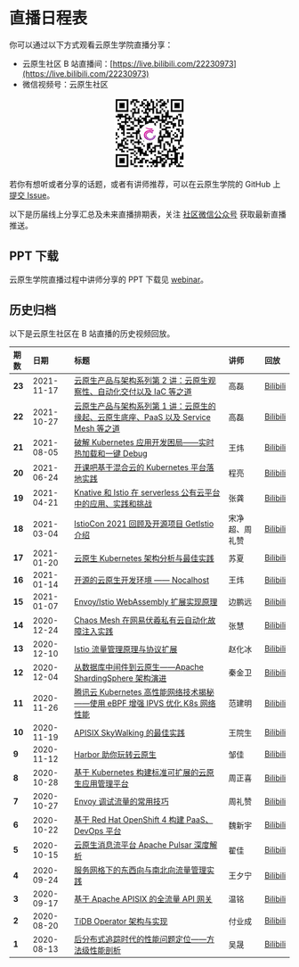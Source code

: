 # 直播日程表

你可以通过以下方式观看云原生学院直播分享：

- 云原生社区 B 站直播间：[https://live.bilibili.com/22230973](https://live.bilibili.com/22230973)
- 微信视频号：云原生社区

<p align="center">
   <img src="../images/视频号.png" alt="云原生社区视频号">
</p>

若你有想听或者分享的话题，或者有讲师推荐，可以在云原生学院的 GitHub 上 [提交 Issue](https://github.com/cloudnativeto/academy/issues/new)。

以下是历届线上分享汇总及未来直播排期表，关注 [社区微信公众号](https://cloudnative.to/contact/) 获取最新直播推送。

## PPT 下载

云原生学院直播过程中讲师分享的 PPT 下载见 [webinar](https://github.com/cloudnativeto/academy/tree/master/webinar/)。

## 历史归档

以下是云原生社区在 B 站直播的历史视频回放。

| **期数** | **日期** | **标题** | **讲师** | **回放** |
| :--- | :--- | :--- | :--- | :--- |
| **23** | 2021-11-17 | [云原生产品与架构系列第 2 讲：云原生观察性、自动化交付以及 IaC 等之道](https://mp.weixin.qq.com/s/HWXinXoQQ7n7Ch2juzrfJw) |高磊 | [Bilibili](https://www.bilibili.com/video/BV1L34y1o7ou) |
| **22** | 2021-10-27 | [云原生产品与架构系列第 1 讲：云原生的缘起、云原生底座、PaaS 以及 Service Mesh 等之道](https://mp.weixin.qq.com/s/ClsQhC030IGVXD-gptAtAA) | 高磊 | [Bilibili](https://www.bilibili.com/video/BV1tR4y1t7p8) |
| **21** | 2021-08-05 | [破解 Kubernetes 应用开发困局——实时热加载和一键 Debug](https://mp.weixin.qq.com/s/uIB02Gq8H435p8UR1eMI6whttps://www.bilibili.com/video/BV1Fh411B7Vb) | 王炜 |[Bilibili](https://www.bilibili.com/video/BV1Fh411B7Vb)|
| **20** | 2021-06-24 | [开课吧基于混合云的 Kubernetes 平台落地实践](https://mp.weixin.qq.com/s/O-OIHmmag_JqEcciRNnTLA) | 程亮 | [Bilibili](https://www.bilibili.com/video/BV1wv411H71q/) |
| **19** | 2021-04-21 | [Knative 和 Istio 在 serverless 公有云平台中的应用、实践和挑战](https://mp.weixin.qq.com/s/YSkbJnUts2zQsrzEWwMWPg) | 张龚 |[Bilibili](https://www.bilibili.com/video/BV12K4y1o72s/)|
| **18** | 2021-03-04 | [IstioCon 2021 回顾及开源项目 GetIstio 介绍](https://mp.weixin.qq.com/s/u-11OGpVFr71XacD8Qv1Jw) | 宋净超、周礼赞 |[Bilibili](https://bilibili.com/video/BV1RK4y1K7UA)|
| **17** | 2021-01-20 | [云原生 Kubernetes 架构分析与最佳实践](https://mp.weixin.qq.com/s/BOF_4f12CuVkpJ4DQ-P_kg) | 苏夏 |[Bilibili](https://www.bilibili.com/video/BV1kX4y1N7vm)|
| **16** | 2021-01-14 | [开源的云原生开发环境 —— Nocalhost](https://mp.weixin.qq.com/s/CTckgV6v-4O3aRM9yprvfA) | 王炜 |[Bilibili](https://www.bilibili.com/video/BV1ch411C716/)|
| **15** | 2021-01-07 | [Envoy/Istio WebAssembly 扩展实现原理](https://mp.weixin.qq.com/s/9NNWxuPL0DBDHk72d-s5SA) | 边鹏远 |[Bilibili](https://www.bilibili.com/video/BV1eK411u7Gy)|
| **14** | 2020-12-24 | [Chaos Mesh 在网易伏羲私有云自动化故障注入实践](https://mp.weixin.qq.com/s/WdTiQojd9D3QnIjU8ltTiw) | 张慧 |[Bilibili](https://www.bilibili.com/video/BV11t4y1z73b)|
| **13** | 2020-12-10 | [Istio 流量管理原理与协议扩展](https://mp.weixin.qq.com/s/w5dDTgg1V5GSxBZVlrorZA) | 赵化冰 |[Bilibili](https://www.bilibili.com/video/BV1Sf4y1e7mr)|
| **12** | 2020-12-04 | [从数据库中间件到云原生——Apache ShardingSphere 架构演进](https://mp.weixin.qq.com/s/KvcIEYN9QvoncTEs5BnmDg) | 秦金卫 | [Bilibili](https://www.bilibili.com/video/BV1RK4y1V7hV) |
| **11** | 2020-11-26 | [腾讯云 Kubernetes 高性能网络技术揭秘——使用 eBPF 增强 IPVS 优化 K8s 网络性能](https://mp.weixin.qq.com/s/rhe7uPfupYiUlR3WFq17RA) | 范建明 | [Bilibili](https://www.bilibili.com/video/BV1tZ4y1G735) |
| **10** | 2020-11-19 | [APISIX SkyWalking 的最佳实践](https://mp.weixin.qq.com/s/pc_f3UrHt6MOf4o5jFeh4g) | 王院生 | [Bilibili](https://www.bilibili.com/video/BV1rA411x7vB) |
| **9** | 2020-11-12 | [Harbor 助你玩转云原生](https://mp.weixin.qq.com/s/9zuCVBaC9fXmHSdiqymT5Q) | 邹佳 | [Bilibili](https://www.bilibili.com/video/BV17y4y167dP) |
| **8** | 2020-10-28 | [基于 Kubernetes 构建标准可扩展的云原生应用管理平台](https://mp.weixin.qq.com/s/WFyvzKLCNzCe5dZ1IEKXJw) | 周正喜 | [Bilibili](https://www.bilibili.com/video/BV1r5411L7Qr) |
| **7** | 2020-10-27 | [Envoy 调试流量的常用技巧](https://mp.weixin.qq.com/s/he1QPcdPIm5IseoCMTaZaw) | 周礼赞 | [Bilibili](https://www.bilibili.com/video/BV1Qa411A7hF) |
| **6** | 2020-10-22 | [基于 Red Hat OpenShift 4 构建 PaaS、DevOps 平台](https://mp.weixin.qq.com/s/Mx2wbAvK4DVcHAz9olhO4A) | 魏新宇 | [Bilibili](https://www.bilibili.com/video/BV19p4y1k7yA) |
| **5** | 2020-10-15 | [云原生消息流平台 Apache Pulsar 深度解析](https://mp.weixin.qq.com/s/1Iq53A-WhWneBAQ2Jz0r_A) | 翟佳 | [Bilibili](https://www.bilibili.com/video/BV1tV41127PD/) |
| **4** | 2020-09-24 | [服务网格下的东西向与南北向流量管理实践](https://mp.weixin.qq.com/s/YMgIX7Swka6_viQ1lGErGg) | 王夕宁 | [Bilibili](https://www.bilibili.com/video/BV1Gp4y1Y7ex) |
| **3** | 2020-09-17 | [基于 Apache APISIX 的全流量 API 网关](https://mp.weixin.qq.com/s/p8__ZXzOANRD4RkmcuegXA) | 温铭 | [Bilibili](https://www.bilibili.com/video/BV1Gt4y1q7qC) |
| **2** | 2020-08-20 | [TiDB Operator 架构与实现](https://mp.weixin.qq.com/s/csvunkyScbzV1E3ypCTOZA) | 付业成 | [Bilibili](https://www.bilibili.com/video/BV1Zt4y1U74M) |
| **1** | 2020-08-13 | [后分布式追踪时代的性能问题定位——方法级性能剖析](https://mp.weixin.qq.com/s/-i-KP5JTd1mUiMMK0gVRDA) | 吴晟 | [Bilibili](https://www.bilibili.com/video/BV1D541187kC) |
